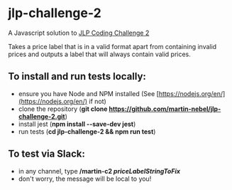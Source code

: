 # jlp-challenge-2
A Javascript solution to [JLP Coding Challenge 2](https://sites.google.com/johnlewis.co.uk/code-challenge/challenge2)

Takes a price label that is in a valid format apart from containing invalid prices and outputs a label that will always contain valid prices.

## To install and run tests locally:
- ensure you have Node and NPM installed (See [https://nodejs.org/en/](https://nodejs.org/en/) if not)
- clone the repository (**git clone https://github.com/martin-nebel/jlp-challenge-2.git**)
- install jest (**npm install --save-dev jest**)
- run tests (**cd jlp-challenge-2 && npm run test**)

## To test via Slack:
- in any channel, type **/martin-c2 _priceLabelStringToFix_**
- don't worry, the message will be local to you!